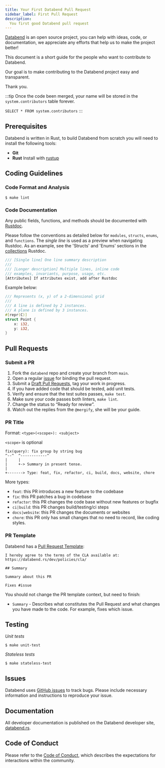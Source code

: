 ```yaml
---
title: Your First Databend Pull Request
sidebar_label: First Pull Request
description:
  You first good Databend pull request
---
```


[Databend](https://github.com/datafuselabs/databend) is an open source project, you can help with ideas, code, or documentation, we appreciate any efforts that help us to make the project better!

This document is a short guide for the people who want to contribute to Databend.

Our goal is to make contributing to the Databend project easy and transparent.

Thank you.

:::tip
Once the code been merged, your name will be stored in the `system.contributors` table forever.

`SELECT * FROM system.contributors`
:::

## Prerequisites

Databend is written in Rust, to build Databend from scratch you will need to install the following tools:
* **Git**
* **Rust** Install with [rustup](https://rustup.rs/)

## Coding Guidelines

### Code Format and Analysis

```shell
$ make lint
```

### Code Documentation

Any public fields, functions, and methods should be documented with [Rustdoc](https://doc.rust-lang.org/book/ch14-02-publishing-to-crates-io.html#making-useful-documentation-comments).

Please follow the conventions as detailed below for `modules`, `structs`, `enums`, and `functions`. The *single line* is used as a preview when navigating Rustdoc.  As an example, see the 'Structs' and 'Enums' sections in the [collections](https://doc.rust-lang.org/std/collections/index.html) Rustdoc.

 ```rust
 /// [Single line] One line summary description
 ///
 /// [Longer description] Multiple lines, inline code
 /// examples, invariants, purpose, usage, etc.
 [Attributes] If attributes exist, add after Rustdoc
 ```

Example below:

```rust
/// Represents (x, y) of a 2-dimensional grid
///
/// A line is defined by 2 instances.
/// A plane is defined by 3 instances.
#[repr(C)]
struct Point {
    x: i32,
    y: i32,
}
```


## Pull Requests

### Submit a PR

1. Fork the `databend` repo and create your branch from `main`.
2. Open a regular [issue](https://github.com/datafuselabs/databend/issues/new/choose) for binding the pull request.
3. Submit a [Draft Pull Requests](https://github.blog/2019-02-14-introducing-draft-pull-requests/), tag your work in progress.
4. If you have added code that should be tested, add unit tests.
5. Verify and ensure that the test suites passes, `make test`.
6. Make sure your code passes both linters, `make lint`.
7. Change the status to “Ready for review”.
8. Watch out the replies from the `@mergify`, she will be your guide.

### PR Title

Format: `<type>(<scope>): <subject>`

`<scope>` is optional

```
fix(query): fix group by string bug
^--^  ^------------^
|     |
|     +-> Summary in present tense.
|
+-------> Type: feat, fix, refactor, ci, build, docs, website, chore
```

More types:

- `feat`: this PR introduces a new feature to the codebase
- `fix`: this PR patches a bug in codebase
- `refactor`: this PR changes the code base without new features or bugfix
- `ci|build`: this PR changes build/testing/ci steps
- `docs|website`: this PR changes the documents or websites
- `chore`: this PR only has small changes that no need to record, like coding styles.

### PR Template

Databend has a [Pull Request Template](https://github.com/datafuselabs/databend/blob/main/.github/PULL_REQUEST_TEMPLATE.md):

```shell
I hereby agree to the terms of the CLA available at: https://databend.rs/dev/policies/cla/

## Summary

Summary about this PR

Fixes #issue
```

You should not change the PR template context, but need to finish:

- `Summary` - Describes what constitutes the Pull Request and what changes you have made to the code. For example, fixes which issue.

## Testing

*Unit tests*

```shell
$ make unit-test
```

*Stateless tests*

```shell
$ make stateless-test
```

## Issues

Databend uses [GitHub issues](https://github.com/datafuselabs/databend/issues) to track bugs. Please include necessary information and instructions to reproduce your issue.

## Documentation

All developer documentation is published on the Databend developer site, [databend.rs](https://databend.rs). 

## Code of Conduct

Please refer to the [Code of Conduct](/dev/policies/code-of-conduct), which describes the expectations for interactions within the community.

